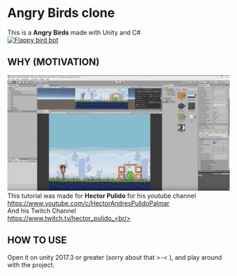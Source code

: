# Angry Birds clone
This is a <b>Angry Birds</b> made with Unity and C# <br>
[![Flappy bird bot](https://img.youtube.com/vi/jqvAKRUlJWY/0.jpg)](https://www.youtube.com/watch?v=jqvAKRUlJWY&list=PLHdk97dabfvz4UXjhXOwjiEBku1rPuhQy&index=7)


## WHY (MOTIVATION)
![Example](/Images/ExampleImage.png) <br/>
This tutorial was made for <b>Hector Pulido</b> for his youtube channel <br/>
https://www.youtube.com/c/HectorAndresPulidoPalmar <br/>
And his Twitch Channel<br/>
https://www.twitch.tv/hector_pulido_<br/>

## HOW TO USE
Open it on unity 2017.3 or greater (sorry about that >-< ), and play around with the project.
